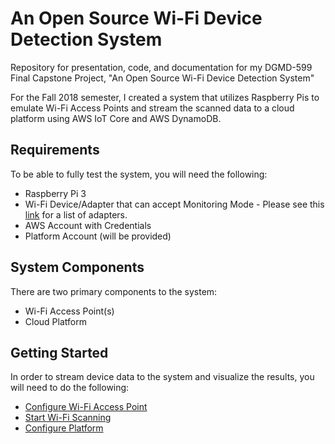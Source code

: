 # An Open Source Wi-Fi Device Detection System
Repository for presentation, code, and documentation for my DGMD-599 Final Capstone Project, "An Open Source Wi-Fi Device Detection System"

For the Fall 2018 semester, I created a system that utilizes Raspberry Pis to emulate Wi-Fi Access Points and stream the scanned data to a cloud platform using AWS IoT Core and AWS DynamoDB.

## Requirements
To be able to fully test the system, you will need the following:
* Raspberry Pi 3
* Wi-Fi Device/Adapter that can accept Monitoring Mode - Please see this [link](https://null-byte.wonderhowto.com/how-to/buy-best-wireless-network-adapter-for-wi-fi-hacking-2018-0178550/) for a list of adapters.
* AWS Account with Credentials
* Platform Account (will be provided)
## System Components
There are two primary components to the system:
* Wi-Fi Access Point(s)
* Cloud Platform

## Getting Started
In order to stream device data to the system and visualize the results, you will need to do the following:
* [Configure Wi-Fi Access Point](Python/)
* [Start Wi-Fi Scanning](Python/README.md#Run-Scanner-Code)
* [Configure Platform](CakePHP/)
